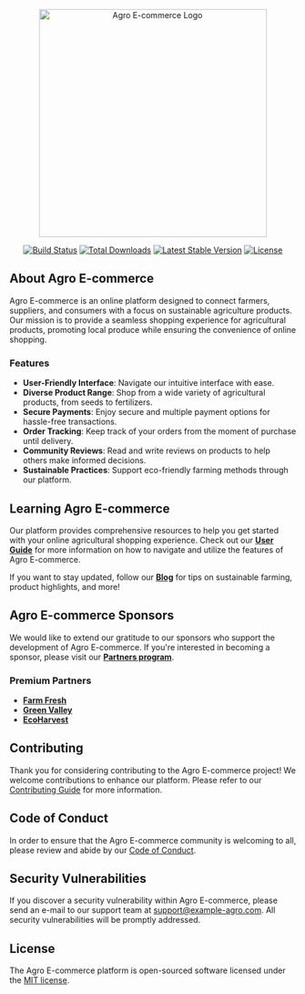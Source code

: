 <p align="center"><a href="https://example-agro.com" target="_blank"><img src="https://example.com/agro-logo.png" width="400" alt="Agro E-commerce Logo"></a></p>

<p align="center">
<a href="https://github.com/example-agro/ecommerce/actions"><img src="https://github.com/example-agro/ecommerce/workflows/tests/badge.svg" alt="Build Status"></a>
<a href="https://packagist.org/packages/example/agro-ecommerce"><img src="https://img.shields.io/packagist/dt/example/agro-ecommerce" alt="Total Downloads"></a>
<a href="https://packagist.org/packages/example/agro-ecommerce"><img src="https://img.shields.io/packagist/v/example/agro-ecommerce" alt="Latest Stable Version"></a>
<a href="https://packagist.org/packages/example/agro-ecommerce"><img src="https://img.shields.io/packagist/l/example/agro-ecommerce" alt="License"></a>
</p>

## About Agro E-commerce

Agro E-commerce is an online platform designed to connect farmers, suppliers, and consumers with a focus on sustainable agriculture products. Our mission is to provide a seamless shopping experience for agricultural products, promoting local produce while ensuring the convenience of online shopping.

### Features

- **User-Friendly Interface**: Navigate our intuitive interface with ease.
- **Diverse Product Range**: Shop from a wide variety of agricultural products, from seeds to fertilizers.
- **Secure Payments**: Enjoy secure and multiple payment options for hassle-free transactions.
- **Order Tracking**: Keep track of your orders from the moment of purchase until delivery.
- **Community Reviews**: Read and write reviews on products to help others make informed decisions.
- **Sustainable Practices**: Support eco-friendly farming methods through our platform.

## Learning Agro E-commerce

Our platform provides comprehensive resources to help you get started with your online agricultural shopping experience. Check out our **[User Guide](https://example-agro.com/docs)** for more information on how to navigate and utilize the features of Agro E-commerce.

If you want to stay updated, follow our **[Blog](https://example-agro.com/blog)** for tips on sustainable farming, product highlights, and more!

## Agro E-commerce Sponsors

We would like to extend our gratitude to our sponsors who support the development of Agro E-commerce. If you're interested in becoming a sponsor, please visit our **[Partners program](https://example-agro.com/partners)**.

### Premium Partners

- **[Farm Fresh](https://farmfresh.com)**
- **[Green Valley](https://greenvalley.com)**
- **[EcoHarvest](https://ecoharvest.com)**

## Contributing

Thank you for considering contributing to the Agro E-commerce project! We welcome contributions to enhance our platform. Please refer to our [Contributing Guide](https://example-agro.com/docs/contributing) for more information.

## Code of Conduct

In order to ensure that the Agro E-commerce community is welcoming to all, please review and abide by our [Code of Conduct](https://example-agro.com/docs/code-of-conduct).

## Security Vulnerabilities

If you discover a security vulnerability within Agro E-commerce, please send an e-mail to our support team at [support@example-agro.com](mailto:support@example-agro.com). All security vulnerabilities will be promptly addressed.

## License

The Agro E-commerce platform is open-sourced software licensed under the [MIT license](https://opensource.org/licenses/MIT).
